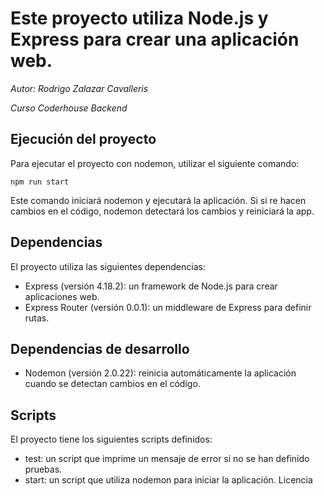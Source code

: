 # Este proyecto utiliza Node.js y Express para crear una aplicación web.

*Autor: Rodrigo Zalazar Cavalleris*

*Curso Coderhouse Backend*


## Ejecución del proyecto

Para ejecutar el proyecto con nodemon, utilizar el siguiente comando:

    npm run start

Este comando iniciará nodemon y ejecutará la aplicación. Si si re hacen cambios en el código, nodemon detectará los cambios y reiniciará la app.

## Dependencias

El proyecto utiliza las siguientes dependencias:

- Express (versión 4.18.2): un framework de Node.js para crear aplicaciones web.
- Express Router (versión 0.0.1): un middleware de Express para definir rutas.

## Dependencias de desarrollo

- Nodemon (versión 2.0.22): reinicia automáticamente la aplicación cuando se detectan cambios en el código.

## Scripts

El proyecto tiene los siguientes scripts definidos:

- test: un script que imprime un mensaje de error si no se han definido pruebas.
- start: un script que utiliza nodemon para iniciar la aplicación.
Licencia
